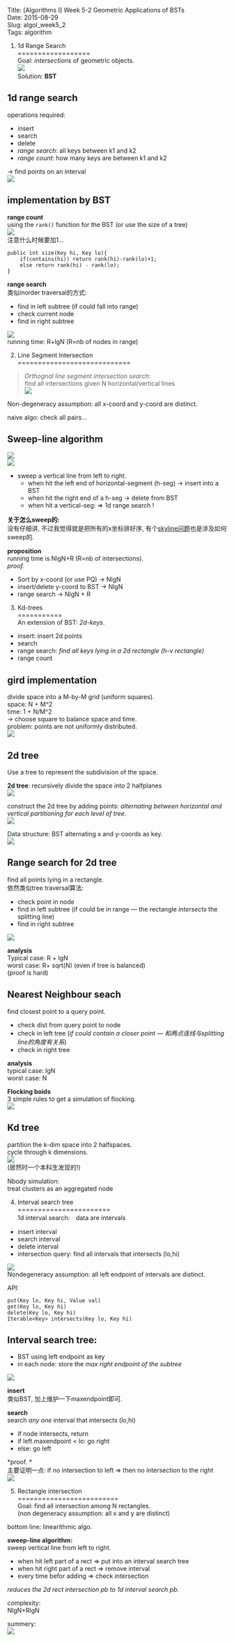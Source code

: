 Title: [Algorithms I] Week 5-2 Geometric Applications of BSTs   
Date: 2015-08-29   
Slug:  algoI_week5_2    
Tags: algorithm       
   
   
1. 1d Range Search   
==================   
Goal: *intersections* of geometric objects.    
![](../images/algoI_week5_2/pasted_image.png)   
Solution: **BST**   
   
1d range search   
---------------   
operations required:    
   
* insert   
* search   
* delete   
* *range search*: all keys between k1 and k2   
* *range count*: how many keys are between k1 and k2   
   
→ find points on an interval    
![](../images/algoI_week5_2/pasted_image001.png)   
   
implementation by BST   
---------------------   
**range count**   
using the ``rank()`` function for the BST (or use the size of a tree)   
![](../images/algoI_week5_2/pasted_image002.png)   
注意什么时候要加1...   
   
	public int size(Key hi, Key lo){   
		if(contains(hi)) return rank(hi)-rank(lo)+1;   
		else return rank(hi) - rank(lo);   
	}   
   
   
**range search**   
类似inorder traversal的方式:    
   
* find in left subtree (if could fall into range)   
* check current node   
* find in right subtree   
   
![](../images/algoI_week5_2/pasted_image003.png)   
running time: R+lgN (R=nb of nodes in range)   
   
2. Line Segment Intersection   
============================   
>*Orthognal line segment intersection search*:    
find all intersections given N horizontal/vertical lines   
![](../images/algoI_week5_2/pasted_image005.png)   
   
Non-degeneracy assumption: all x-coord and y-coord are distinct.    
   
naive algo: check all pairs...   
   
Sweep-line algorithm   
--------------------   
![](../images/algoI_week5_2/pasted_image006.png)   
![](../images/algoI_week5_2/pasted_image007.png)   
   
   
* sweep a vertical line from left to right.    
	* when hit the left end of horizontal-segment (h-seg) → insert into a BST   
	* when hit the right end of a h-seg → delete from BST   
	* when hit a vertical-seg: ⇒ 1d range search !    
   
   
**关于怎么sweep的:**   
没有仔细讲, 不过我觉得就是把所有的x坐标排好序, 有个[skyline问题](https://leetcode.com/problems/the-skyline-problem/)也是涉及如何sweep的.   
   
**proposition**   
running time is NlgN+R (R=nb of intersections).    
*proof.*   
   
* Sort by x-coord (or use PQ) → NlgN   
* insert/delete y-coord to BST → NlgN   
* range search → NlgN + R   
   
   
3. Kd-trees   
===========   
An extension of BST: *2d-keys*.    
   
* insert: insert 2d points   
* search   
* range search: *find all keys lying in a 2d rectangle (h-v rectangle)*   
* range count   
   
   
gird implementation   
-------------------   
divide space into a M-by-M grid (uniform squares).   
space: N + M^2   
time: 1 + N/M^2    
→ choose square to balance space and time.    
problem: points are not uniformly distributed.    
![](../images/algoI_week5_2/pasted_image008.png)   
   
2d tree   
-------   
Use a tree to represent the subdivision of the space.    
   
**2d tree**: recursively divide the space into 2 halfplanes   
![](../images/algoI_week5_2/pasted_image009.png)   
   
construct the 2d tree by adding points: *alternating between horizontal and vertical partitioning for each level of tree*.    
![](../images/algoI_week5_2/pasted_image010.png)   
   
Data structure: BST alternating x and y-coords as key.    
![](../images/algoI_week5_2/pasted_image011.png)   
   
   
Range search for 2d tree   
------------------------   
find all points lying in a rectangle.    
依然类似tree traversal算法:   
   
* check point in node   
* find in left subtree (if could be in range — the rectangle *intersects* the splitting line)   
* find in right subtree   
   
![](../images/algoI_week5_2/pasted_image012.png)   
   
**analysis**   
Typical case: R + lgN   
worst case: R+ sqrt(N) (even if tree is balanced)   
(proof is hard)   
   
Nearest Neighbour seach   
-----------------------   
find closest point to a query point.    
   
* check dist from query point to node   
* check in left tree (*if could contain a closer point — 和两点连线与splitting line的角度有关系*)   
* check in right tree   
   
   
**analysis**   
typical case: lgN   
worst case: N   
   
**Flocking boids**   
3 simple rules to get a simulation of flocking.    
![](../images/algoI_week5_2/pasted_image013.png)   
   
Kd tree   
-------   
partition the k-dim space into 2 halfspaces.    
cycle through k dimensions.   
![](../images/algoI_week5_2/pasted_image014.png)   
(居然时一个本科生发现的!)   
   
Nbody simulation:   
treat clusters as an aggregated node   
   
4. Interval search tree   
=======================   
1d interval search:　data are intervals   
   
* insert interval    
* search interval   
* delete interval   
* intersection query: find all intervals that intersects (lo,hi)   
   
![](../images/algoI_week5_2/pasted_image015.png)   
Nondegeneracy assumption: all left endpoint of intervals are distinct.    
   
API:   
   
	put(Key lo, Key hi, Value val)   
	get(Key lo, Key hi)   
	delete(Key lo, Key hi)   
	Iterable<Key> intersects(Key lo, Key hi)   
   
   
Interval search tree:   
---------------------   
   
* BST using left endpoint as key   
* in each node: store the *max right endpoint of the subtree*   
   
![](../images/algoI_week5_2/pasted_image016.png)   
   
**insert**   
类似BST, 加上维护一下maxendpoint即可.   
   
**search**   
search *any one* interval that intersects (lo,hi)   
   
* if node intersects, return   
* if left.maxendpoint < lo: go right   
* else: go left   
   
*proof. *   
主要证明一点: if no intersection to left ⇒ then no intersection to the right   
![](../images/algoI_week5_2/pasted_image018.png)   
   
5. Rectangle intersection   
=========================   
Goal:  find all intersection among N rectangles.    
(non degeneracy assumption: all x and y are distinct)    
   
bottom line: linearithmic algo.    
   
**sweep-line algorithm:**   
sweep vertical line from left to right.    
   
* when hit left part of a rect ⇒ put into an interval search tree   
* when hit right part of a rect ⇒ remove interval   
* every time befor adding ⇒ check intersection   
   
   
*reduces the 2d rect intersection pb to 1d interval search pb.*    
   
complexity:    
NlgN+RlgN   
   
summery:    
![](../images/algoI_week5_2/pasted_image019.png)   
